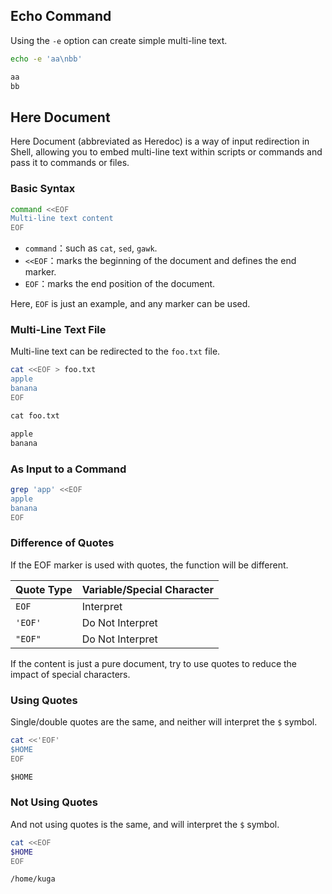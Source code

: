## Echo Command

Using the `-e` option can create simple multi-line text.

```bash
echo -e 'aa\nbb'
```

```txt
aa
bb
```

## Here Document

Here Document (abbreviated as Heredoc) is a way of input redirection in Shell,
allowing you to embed multi-line text within scripts or commands and pass it to commands or files.

### Basic Syntax

```bash
command <<EOF
Multi-line text content
EOF
```

* `command`：such as `cat`, `sed`, `gawk`.
* `<<EOF`：marks the beginning of the document and defines the end marker.
* `EOF`：marks the end position of the document.

Here, `EOF` is just an example, and any marker can be used.

### Multi-Line Text File

Multi-line text can be redirected to the `foo.txt` file.

```bash
cat <<EOF > foo.txt
apple
banana
EOF
```

```txt
cat foo.txt
```

```txt
apple
banana
```

### As Input to a Command

```bash
grep 'app' <<EOF
apple
banana
EOF
```

### Difference of Quotes

If the EOF marker is used with quotes, the function will be different.

| Quote Type | Variable/Special Character |
| --- | --- |
| `EOF` | Interpret |
| `'EOF'` | Do Not Interpret |
| `"EOF"` | Do Not Interpret |

If the content is just a pure document, try to use quotes to reduce the impact of special characters.

### Using Quotes

Single/double quotes are the same, and neither will interpret the `$` symbol.

```bash
cat <<'EOF'
$HOME
EOF
```

```txt
$HOME
```

### Not Using Quotes

And not using quotes is the same, and will interpret the `$` symbol.

```bash
cat <<EOF
$HOME
EOF
```

```txt
/home/kuga
```
